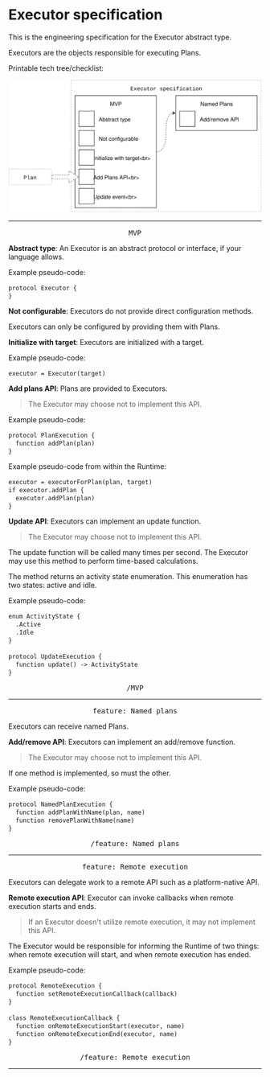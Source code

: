 # Executor specification

This is the engineering specification for the Executor abstract type.

Executors are the objects responsible for executing Plans.

Printable tech tree/checklist:

![](../../_assets/ExecutorTechTree.svg)

---

<p style="text-align:center"><tt>MVP</tt></p>

**Abstract type**: An Executor is an abstract protocol or interface, if your language allows.

Example pseudo-code:

    protocol Executor {
    }

**Not configurable**: Executors do not provide direct configuration methods.

Executors can only be configured by providing them with Plans.

**Initialize with target**: Executors are initialized with a target.

Example pseudo-code:

    executor = Executor(target)

**Add plans API**: Plans are provided to Executors.

>The Executor may choose not to implement this API.

Example pseudo-code:

    protocol PlanExecution {
      function addPlan(plan)
    }

Example pseudo-code from within the Runtime:

    executor = executorForPlan(plan, target)
    if executor.addPlan {
      executor.addPlan(plan)
    }

**Update API**: Executors can implement an update function.

>The Executor may choose not to implement this API.

The update function will be called many times per second. The Executor may use this method to perform time-based calculations.

The method returns an activity state enumeration. This enumeration has two states: active and idle.

Example pseudo-code:

    enum ActivityState {
      .Active
      .Idle
    }
    
    protocol UpdateExecution {
      function update() -> ActivityState
    }

<p style="text-align:center"><tt>/MVP</tt></p>

---

<p style="text-align:center"><tt>feature: Named plans</tt></p>

Executors can receive named Plans.

**Add/remove API**: Executors can implement an add/remove function.

>The Executor may choose not to implement this API.

If one method is implemented, so must the other.

Example pseudo-code:

    protocol NamedPlanExecution {
      function addPlanWithName(plan, name)
      function removePlanWithName(name)
    }

<p style="text-align:center"><tt>/feature: Named plans</tt></p>

---

<p style="text-align:center"><tt>feature: Remote execution</tt></p>

Executors can delegate work to a remote API such as a platform-native API.

**Remote execution API**: Executor can invoke callbacks when remote execution starts and ends.

> If an Executor doesn't utilize remote execution, it may not implement this API.

The Executor would be responsible for informing the Runtime of two things: when remote execution will start, and when remote execution has ended.

Example pseudo-code:

    protocol RemoteExecution {
      function setRemoteExecutionCallback(callback)
    }
    
    class RemoteExecutionCallback {
      function onRemoteExecutionStart(executor, name)
      function onRemoteExecutionEnd(executor, name)
    }

<p style="text-align:center"><tt>/feature: Remote execution</tt></p>

---
